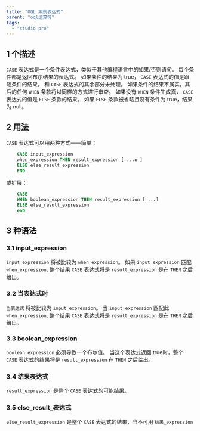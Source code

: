 ```yaml
---
title: "OQL 案例表达式"
parent: "oql运算符"
tags:
  - "studio pro"
---
```


## 1 个描述

`CASE` 表达式是一个条件表达式，类似于其他编程语言中的如果/否则语句。 每个条件都是返回布尔结果的表达式。 如果条件的结果为 true， `CASE` 表达式的值是跟随条件的结果。 和 `CASE` 表达式的其余部分未处理。 如果条件的结果不属实，其后的任何 `WHEN` 条款将以同样的方式进行审查。 如果没有 `WHEN` 条件生成真， `CASE` 表达式的值是 `ELSE` 条款的结果。 如果 `ELSE` 条款被省略且没有条件为 true，结果为 null。

## 2 用法

`CASE` 表达式可以用两种方式——简单：

```sql
    CASE input_expression
    when_expression THEN result_expression [ ...n ]
    ELSE else_result_expression
    END
```

或扩展：

```sql
    CASE
    WHEN boolean_expression THEN result_expression [ ...] 
    ELSE else_result_expression
    enD
```

## 3 种语法

### 3.1 input_expression

`input_expression` 将被比较为 `when_expression`。 如果  `input_expression` 匹配  `when_expression`, 整个结果 `CASE` 表达式将是 `result_expression` 是在 `THEN` 之后给出。

### 3.2 当表达式时

`当表达式` 将被比较为 `input_expression`。 当 `input_expression` 匹配此 `when_expression`, 整个结果 `CASE` 表达式将是 `result_expression` 是在 `THEN` 之后给出。

### 3.3 boolean_expression

`boolean_expression` 必须导致一个布尔值。 当这个表达式返回 true时，整个 `CASE` 表达式的结果将是 `result_expression` 在 `THEN` 之后给出。

### 3.4 结果表达式

`result_expression` 是整个 `CASE` 表达式的可能结果。

### 3.5 else_result_表达式

`else_result_expression` 是整个 `CASE` 表达式的结果，当不可用 `结果_expression`
